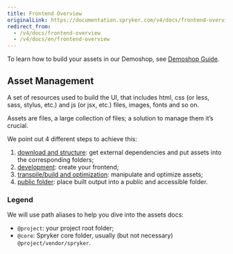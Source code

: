 ```yaml
---
title: Frontend Overview
originalLink: https://documentation.spryker.com/v4/docs/frontend-overview
redirect_from:
  - /v4/docs/frontend-overview
  - /v4/docs/en/frontend-overview
---
```


To learn how to build your assets in our Demoshop, see [Demoshop Guide](/docs/scos/dev/developer-guides/202001.0/development-guide/front-end/legacy-demoshop/demoshop-guide).

## Asset Management
A set of resources used to build the UI, that includes html, css (or less, sass, stylus, etc.) and js (or jsx, etc.) files, images, fonts and so on.

Assets are files, a large collection of files; a solution to manage them it’s crucial.

We point out 4 different steps to achieve this:

1. [download and structure](/docs/scos/dev/developer-guides/202001.0/development-guide/front-end/legacy-demoshop/download-struct): get external dependencies and put assets into the corresponding folders;
2. [development](/docs/scos/dev/features/202001.0/sdk/development): create your frontend;
3. [transpile/build and optimization](/docs/scos/dev/developer-guides/202001.0/development-guide/front-end/legacy-demoshop/build-optimizat): manipulate and optimize assets;
4. [public folder](/docs/scos/dev/developer-guides/202001.0/development-guide/front-end/legacy-demoshop/public-folder): place built output into a public and accessible folder.

### Legend
We will use path aliases to help you dive into the assets docs:

* `@project`: your project root folder;
* `@core`: Spryker core folder, usually (but not necessary) `@project/vendor/spryker`.
